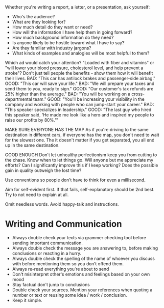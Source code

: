 
Whether you're writing a report, a letter, or a presentation, ask yourself:
- Who's the audience?
- What are they looking for?
- How much detail do they want or need?
- How will the information I have help them in going forward?
- How much background information do they need?
- Is anyone likely to be hostile toward what I have to say?
- Are they familiar with industry jargons?
- What kinds of examples and analogies will be most helpful to them?

Which ad would catch your attention? "Loaded with fiber and vitamins" or "will lower your blood pressure, cholesterol level, and help prevent a stroke"?
Don't just tell people the benefits - show them how it will benefit their lives.
BAD: "This car has antilock brakes and passenger-side airbag." GOOD: "This car will save your life."
BAD: "We will prepare your taxes and send them to you, ready to sign." GOOD: "Our customer's tax refunds are 25% higher than the average."
BAD: "You will be working on a cross-departmental team." GOOD: "You'll be increasing your visibility in the company and working with people who can jump-start your career."
BAD: "This speaker specializes in leadership." GOOD: "The last guy who hired this speaker said, 'He made me look like a hero and inspired my people to raise our profits by 80%.'"

MAKE SURE EVERYONE HAS THE MAP
As if you're driving to the same destination in different cars, if everyone has the map, you don't need to wait for the slowest one.
The it doesn't matter if you get separated, you all end up in the same destination.

GOOD ENOUGH
Don't let unhealthy perfectionism keep you from cutting to the chase. Know when to let things go.
Will anyone but me appreciate my efforts?
Can I significantly improve this if I keep working?
Does the possible gain in quality outweigh the lost time?

Use conventions so people don't have to think for even a millisecond.

Aim for self-evident first.
If that fails, self-explanatory should be 2nd best.
Try to not need to explain at all.

Omit needless words. Avoid happy-talk and instructions.

# Writing and Communication
* Always double check your texts via grammer checking tool before sending important communication. 
* Always double check the message you are answering to, before making conclusions or reacting in a hurry.
* Always double check the spelling of the name of whoever you discuss with before mentioning them so you don't offend them. 
* Always re-read everything you're about to send
* Don't misinterpret other's emotions and feelings based on your own mood 
* Stay factual don't jump to conclusions
* Double check your sources. Mention your references when quoting a number or text or reusing some idea / work / conclusion.
* Keep it simple.
